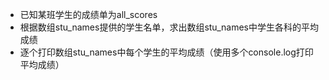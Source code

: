 - 已知某班学生的成绩单为all\_scores
- 根据数组stu\_names提供的学生名单，求出数组stu\_names中学生各科的平均成绩
- 逐个打印数组stu\_names中每个学生的平均成绩（使用多个console.log打印平均成绩）